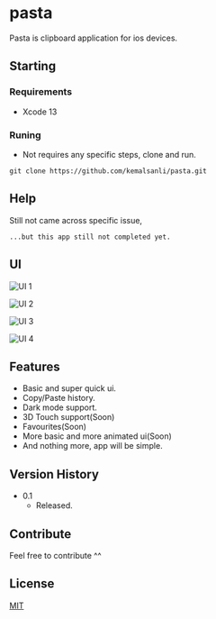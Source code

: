 # pasta
Pasta is clipboard application for ios devices.

## Starting

### Requirements

* Xcode 13

### Runing

* Not requires any specific steps, clone and run. 

```
git clone https://github.com/kemalsanli/pasta.git
```


## Help

Still not came across specific issue, 
```
...but this app still not completed yet.
```

## UI

![UI 1](https://github.com/kemalsanli/pasta/blob/main/Screenshots/Poster/1.png?raw=true)

![UI 2](https://github.com/kemalsanli/pasta/blob/main/Screenshots/Poster/2.png?raw=true)

![UI 3](https://github.com/kemalsanli/pasta/blob/main/Screenshots/Poster/3.png?raw=true)

![UI 4](https://github.com/kemalsanli/pasta/blob/main/Screenshots/Poster/4.png?raw=true)


## Features

* Basic and super quick ui.
* Copy/Paste history.
* Dark mode support.
* 3D Touch support(Soon)
* Favourites(Soon)
* More basic and more animated ui(Soon)
* And nothing more, app will be simple.


## Version History

* 0.1
    * Released.

## Contribute
Feel free to contribute ^^

## License
[MIT](https://github.com/kemalsanli/pasta/blob/main/LICENSE)
